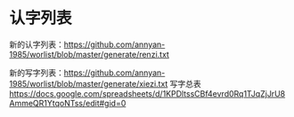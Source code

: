 # 认字列表

新的认字列表：https://github.com/annyan-1985/worlist/blob/master/generate/renzi.txt

新的写字列表：https://github.com/annyan-1985/worlist/blob/master/generate/xiezi.txt
写字总表
https://docs.google.com/spreadsheets/d/1KPDltssCBf4evrd0Rq1TJqZjJrU8AmmeQR1YtqoNTss/edit#gid=0
